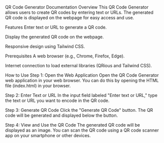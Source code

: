 QR Code Generator Documentation
Overview
This QR Code Generator allows users to create QR codes by entering text or URLs. The generated QR code is displayed on the webpage for easy access and use.

Features
Enter text or URL to generate a QR code.

Display the generated QR code on the webpage.

Responsive design using Tailwind CSS.

Prerequisites
A web browser (e.g., Chrome, Firefox, Edge).

Internet connection to load external libraries (QRious and Tailwind CSS).

How to Use
Step 1: Open the Web Application
Open the QR Code Generator web application in your web browser. You can do this by opening the HTML file (index.html) in your browser.

Step 2: Enter Text or URL
In the input field labeled "Enter text or URL," type the text or URL you want to encode in the QR code.

Step 3: Generate QR Code
Click the "Generate QR Code" button. The QR code will be generated and displayed below the button.

Step 4: View and Use the QR Code
The generated QR code will be displayed as an image. You can scan the QR code using a QR code scanner app on your smartphone or other devices.
